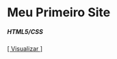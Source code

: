 <h1>Meu Primeiro Site</h1>
<h5> HTML5/CSS </h5>
<a href="https://alex-yomare.github.io/MeuCurriculo.github.io/educacao.html">[ Visualizar ]</a>
